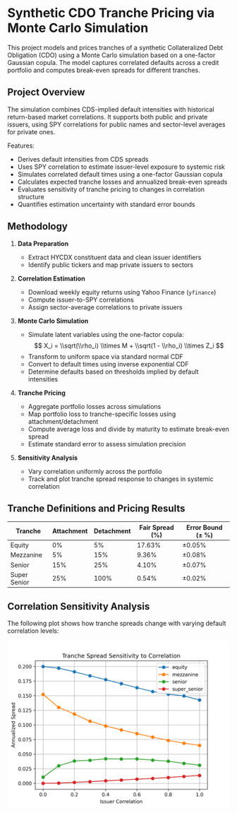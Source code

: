 # Synthetic CDO Tranche Pricing via Monte Carlo Simulation

This project models and prices tranches of a synthetic Collateralized Debt Obligation (CDO) using a Monte Carlo simulation based on a one-factor Gaussian copula. The model captures correlated defaults across a credit portfolio and computes break-even spreads for different tranches.

## Project Overview

The simulation combines CDS-implied default intensities with historical return-based market correlations. It supports both public and private issuers, using SPY correlations for public names and sector-level averages for private ones.

Features:
- Derives default intensities from CDS spreads
- Uses SPY correlation to estimate issuer-level exposure to systemic risk
- Simulates correlated default times using a one-factor Gaussian copula
- Calculates expected tranche losses and annualized break-even spreads
- Evaluates sensitivity of tranche pricing to changes in correlation structure
- Quantifies estimation uncertainty with standard error bounds

## Methodology

1. **Data Preparation**
   - Extract HYCDX constituent data and clean issuer identifiers
   - Identify public tickers and map private issuers to sectors

2. **Correlation Estimation**
   - Download weekly equity returns using Yahoo Finance (`yfinance`)
   - Compute issuer-to-SPY correlations
   - Assign sector-average correlations to private issuers

3. **Monte Carlo Simulation**
   - Simulate latent variables using the one-factor copula:
     $$
     X_i = \\sqrt(\\rho_i) \\times M + \\sqrt(1 - \\rho_i) \\times Z_i
     $$
   - Transform to uniform space via standard normal CDF
   - Convert to default times using inverse exponential CDF
   - Determine defaults based on thresholds implied by default intensities

4. **Tranche Pricing**
   - Aggregate portfolio losses across simulations
   - Map portfolio loss to tranche-specific losses using attachment/detachment
   - Compute average loss and divide by maturity to estimate break-even spread
   - Estimate standard error to assess simulation precision

5. **Sensitivity Analysis**
   - Vary correlation uniformly across the portfolio
   - Track and plot tranche spread response to changes in systemic correlation

## Tranche Definitions and Pricing Results

| Tranche        | Attachment | Detachment | Fair Spread (%) | Error Bound (± %) |
|----------------|------------|------------|-----------------|-------------------|
| Equity         | 0%         | 5%         | 17.63%          | ±0.05%            |
| Mezzanine      | 5%         | 15%        | 9.36%           | ±0.08%            |
| Senior         | 15%        | 25%        | 4.10%           | ±0.07%            |
| Super Senior   | 25%        | 100%       | 0.54%           | ±0.02%            |

## Correlation Sensitivity Analysis
The following plot shows how tranche spreads change with varying default correlation levels:

![Sensitivity Plot](./correlation_sensitivity.png)